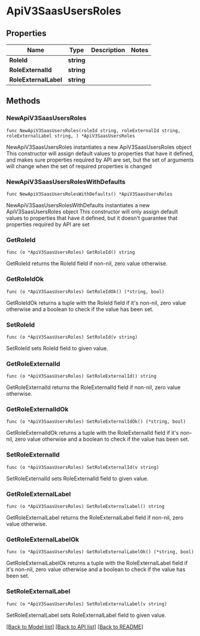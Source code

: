 # ApiV3SaasUsersRoles

## Properties

Name | Type | Description | Notes
------------ | ------------- | ------------- | -------------
**RoleId** | **string** |  | 
**RoleExternalId** | **string** |  | 
**RoleExternalLabel** | **string** |  | 

## Methods

### NewApiV3SaasUsersRoles

`func NewApiV3SaasUsersRoles(roleId string, roleExternalId string, roleExternalLabel string, ) *ApiV3SaasUsersRoles`

NewApiV3SaasUsersRoles instantiates a new ApiV3SaasUsersRoles object
This constructor will assign default values to properties that have it defined,
and makes sure properties required by API are set, but the set of arguments
will change when the set of required properties is changed

### NewApiV3SaasUsersRolesWithDefaults

`func NewApiV3SaasUsersRolesWithDefaults() *ApiV3SaasUsersRoles`

NewApiV3SaasUsersRolesWithDefaults instantiates a new ApiV3SaasUsersRoles object
This constructor will only assign default values to properties that have it defined,
but it doesn't guarantee that properties required by API are set

### GetRoleId

`func (o *ApiV3SaasUsersRoles) GetRoleId() string`

GetRoleId returns the RoleId field if non-nil, zero value otherwise.

### GetRoleIdOk

`func (o *ApiV3SaasUsersRoles) GetRoleIdOk() (*string, bool)`

GetRoleIdOk returns a tuple with the RoleId field if it's non-nil, zero value otherwise
and a boolean to check if the value has been set.

### SetRoleId

`func (o *ApiV3SaasUsersRoles) SetRoleId(v string)`

SetRoleId sets RoleId field to given value.


### GetRoleExternalId

`func (o *ApiV3SaasUsersRoles) GetRoleExternalId() string`

GetRoleExternalId returns the RoleExternalId field if non-nil, zero value otherwise.

### GetRoleExternalIdOk

`func (o *ApiV3SaasUsersRoles) GetRoleExternalIdOk() (*string, bool)`

GetRoleExternalIdOk returns a tuple with the RoleExternalId field if it's non-nil, zero value otherwise
and a boolean to check if the value has been set.

### SetRoleExternalId

`func (o *ApiV3SaasUsersRoles) SetRoleExternalId(v string)`

SetRoleExternalId sets RoleExternalId field to given value.


### GetRoleExternalLabel

`func (o *ApiV3SaasUsersRoles) GetRoleExternalLabel() string`

GetRoleExternalLabel returns the RoleExternalLabel field if non-nil, zero value otherwise.

### GetRoleExternalLabelOk

`func (o *ApiV3SaasUsersRoles) GetRoleExternalLabelOk() (*string, bool)`

GetRoleExternalLabelOk returns a tuple with the RoleExternalLabel field if it's non-nil, zero value otherwise
and a boolean to check if the value has been set.

### SetRoleExternalLabel

`func (o *ApiV3SaasUsersRoles) SetRoleExternalLabel(v string)`

SetRoleExternalLabel sets RoleExternalLabel field to given value.



[[Back to Model list]](../README.md#documentation-for-models) [[Back to API list]](../README.md#documentation-for-api-endpoints) [[Back to README]](../README.md)


